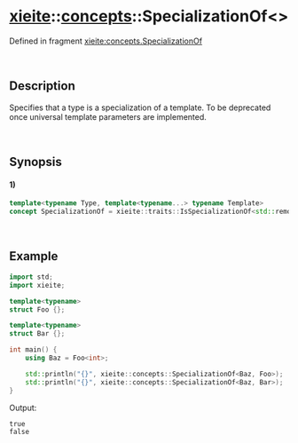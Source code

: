 # [xieite](../../xieite.md)\:\:[concepts](../../concepts.md)\:\:SpecializationOf\<\>
Defined in fragment [xieite:concepts.SpecializationOf](../../../src/concepts/specialization_of.cpp)

&nbsp;

## Description
Specifies that a type is a specialization of a template. To be deprecated once universal template parameters are implemented.

&nbsp;

## Synopsis
#### 1)
```cpp
template<typename Type, template<typename...> typename Template>
concept SpecializationOf = xieite::traits::IsSpecializationOf<std::remove_cv_t<Type>, Template>::value;
```

&nbsp;

## Example
```cpp
import std;
import xieite;

template<typename>
struct Foo {};

template<typename>
struct Bar {};

int main() {
    using Baz = Foo<int>;

    std::println("{}", xieite::concepts::SpecializationOf<Baz, Foo>);
    std::println("{}", xieite::concepts::SpecializationOf<Baz, Bar>);
}
```
Output:
```
true
false
```
